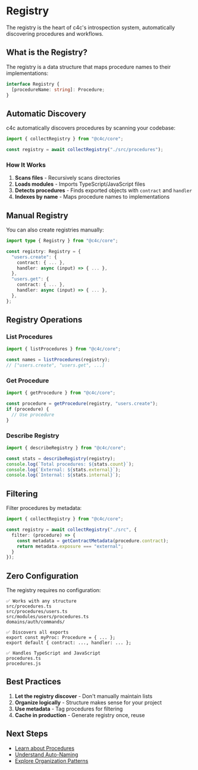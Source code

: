 # Registry

The registry is the heart of c4c's introspection system, automatically discovering procedures and workflows.

## What is the Registry?

The registry is a data structure that maps procedure names to their implementations:

```typescript
interface Registry {
  [procedureName: string]: Procedure;
}
```

## Automatic Discovery

c4c automatically discovers procedures by scanning your codebase:

```typescript
import { collectRegistry } from "@c4c/core";

const registry = await collectRegistry("./src/procedures");
```

### How It Works

1. **Scans files** - Recursively scans directories
2. **Loads modules** - Imports TypeScript/JavaScript files
3. **Detects procedures** - Finds exported objects with `contract` and `handler`
4. **Indexes by name** - Maps procedure names to implementations

## Manual Registry

You can also create registries manually:

```typescript
import type { Registry } from "@c4c/core";

const registry: Registry = {
  "users.create": {
    contract: { ... },
    handler: async (input) => { ... },
  },
  "users.get": {
    contract: { ... },
    handler: async (input) => { ... },
  },
};
```

## Registry Operations

### List Procedures

```typescript
import { listProcedures } from "@c4c/core";

const names = listProcedures(registry);
// ["users.create", "users.get", ...]
```

### Get Procedure

```typescript
import { getProcedure } from "@c4c/core";

const procedure = getProcedure(registry, "users.create");
if (procedure) {
  // Use procedure
}
```

### Describe Registry

```typescript
import { describeRegistry } from "@c4c/core";

const stats = describeRegistry(registry);
console.log(`Total procedures: ${stats.count}`);
console.log(`External: ${stats.external}`);
console.log(`Internal: ${stats.internal}`);
```

## Filtering

Filter procedures by metadata:

```typescript
import { collectRegistry } from "@c4c/core";

const registry = await collectRegistry("./src", {
  filter: (procedure) => {
    const metadata = getContractMetadata(procedure.contract);
    return metadata.exposure === "external";
  }
});
```

## Zero Configuration

The registry requires no configuration:

```
✅ Works with any structure
src/procedures.ts
src/procedures/users.ts
src/modules/users/procedures.ts
domains/auth/commands/

✅ Discovers all exports
export const myProc: Procedure = { ... };
export default { contract: ..., handler: ... };

✅ Handles TypeScript and JavaScript
procedures.ts
procedures.js
```

## Best Practices

1. **Let the registry discover** - Don't manually maintain lists
2. **Organize logically** - Structure makes sense for your project
3. **Use metadata** - Tag procedures for filtering
4. **Cache in production** - Generate registry once, reuse

## Next Steps

- [Learn about Procedures](/guide/procedures)
- [Understand Auto-Naming](/guide/auto-naming)
- [Explore Organization Patterns](/guide/organization)
